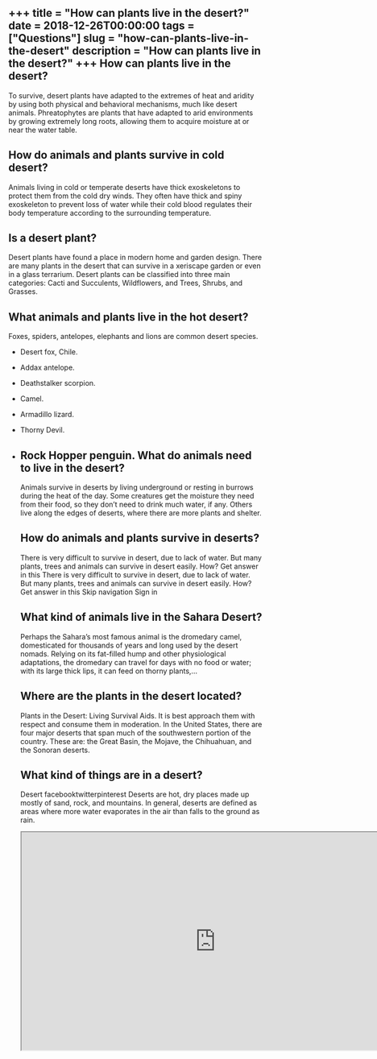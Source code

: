 +++
title = "How can plants live in the desert?"
date = 2018-12-26T00:00:00
tags = ["Questions"]
slug = "how-can-plants-live-in-the-desert"
description = "How can plants live in the desert?"
+++
How can plants live in the desert?
----------------------------------

To survive, desert plants have adapted to the extremes of heat and aridity by using both physical and behavioral mechanisms, much like desert animals. Phreatophytes are plants that have adapted to arid environments by growing extremely long roots, allowing them to acquire moisture at or near the water table.

How do animals and plants survive in cold desert?
-------------------------------------------------

Animals living in cold or temperate deserts have thick exoskeletons to protect them from the cold dry winds. They often have thick and spiny exoskeleton to prevent loss of water while their cold blood regulates their body temperature according to the surrounding temperature.

Is a desert plant?
------------------

Desert plants have found a place in modern home and garden design. There are many plants in the desert that can survive in a xeriscape garden or even in a glass terrarium. Desert plants can be classified into three main categories: Cacti and Succulents, Wildflowers, and Trees, Shrubs, and Grasses.

What animals and plants live in the hot desert?
-----------------------------------------------

Foxes, spiders, antelopes, elephants and lions are common desert species.

- Desert fox, Chile.
- Addax antelope.
- Deathstalker scorpion.
- Camel.
- Armadillo lizard.
- Thorny Devil.
- Rock Hopper penguin. What do animals need to live in the desert?
    -------------------------------------------
    
    Animals survive in deserts by living underground or resting in burrows during the heat of the day. Some creatures get the moisture they need from their food, so they don’t need to drink much water, if any. Others live along the edges of deserts, where there are more plants and shelter.
    
    How do animals and plants survive in deserts?
    ---------------------------------------------
    
    There is very difficult to survive in desert, due to lack of water. But many plants, trees and animals can survive in desert easily. How? Get answer in this There is very difficult to survive in desert, due to lack of water. But many plants, trees and animals can survive in desert easily. How? Get answer in this Skip navigation Sign in
    
    What kind of animals live in the Sahara Desert?
    -----------------------------------------------
    
    Perhaps the Sahara’s most famous animal is the dromedary camel, domesticated for thousands of years and long used by the desert nomads. Relying on its fat-filled hump and other physiological adaptations, the dromedary can travel for days with no food or water; with its large thick lips, it can feed on thorny plants,…
    
    Where are the plants in the desert located?
    -------------------------------------------
    
    Plants in the Desert: Living Survival Aids. It is best approach them with respect and consume them in moderation. In the United States, there are four major deserts that span much of the southwestern portion of the country. These are: the Great Basin, the Mojave, the Chihuahuan, and the Sonoran deserts.
    
    What kind of things are in a desert?
    ------------------------------------
    
    Desert facebooktwitterpinterest Deserts are hot, dry places made up mostly of sand, rock, and mountains. In general, deserts are defined as areas where more water evaporates in the air than falls to the ground as rain.
    
    <iframe allow="accelerometer; autoplay; clipboard-write; encrypted-media; gyroscope; picture-in-picture" allowfullscreen="" class="__youtube_prefs__  epyt-is-override  no-lazyload" data-no-lazy="1" data-origheight="433" data-origwidth="770" data-skipgform_ajax_framebjll="" height="433" id="_ytid_14927" loading="lazy" src="https://www.youtube.com/embed/gaZKEc59g1w?enablejsapi=1&autoplay=0&cc_load_policy=0&cc_lang_pref=&iv_load_policy=1&loop=0&modestbranding=0&rel=1&fs=1&playsinline=0&autohide=2&theme=dark&color=red&controls=1&" title="YouTube player" width="770"></iframe>